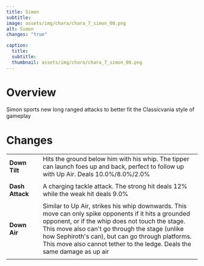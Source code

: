 ```yaml
---
title: Simon
subtitle: 
image: assets/img/chara/chara_7_simon_00.png
alt: Simon
changes: "true"

caption:
  title:
  subtitle: 
  thumbnail: assets/img/chara/chara_7_simon_00.png
---
```


# Overview 

Simon sports new long ranged attacks to better fit the Classicvania style of gameplay

# Changes

| |  |  |
| :----------- | :-----: | ----------- |
| **Down Tilt** | | Hits the ground below him with his whip. The tipper can launch foes up and back, perfect to follow up with Up Air. Deals 10.0%/8.0%/2.0% |
|  |  |  |
| **Dash Attack** | | A charging tackle attack. The strong hit deals 12% while the weak hit deals 9.0% |
|  |  |  |
| **Down Air** | | Similar to Up Air, strikes his whip downwards. This move can only spike opponents if it hits a grounded opponent, or if the whip does not touch the stage. This move also can't go through the stage (unlike how Sephiroth's can), but can go through platforms. This move also cannot tether to the ledge. Deals the same damage as up air |
| | | |